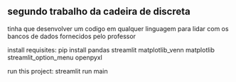 ## segundo trabalho da cadeira de discreta

tinha que desenvolver um codigo em qualquer linguagem para lidar com os bancos de dados fornecidos pelo professor

install requisites: pip install pandas streamlit matplotlib_venn matplotlib streamlit_option_menu openpyxl

run this project: streamlit run main

